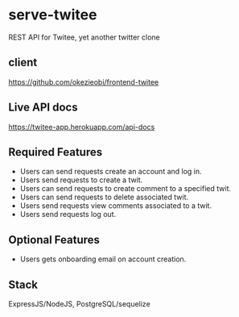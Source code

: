 # serve-twitee
REST API for Twitee, yet another twitter clone

## client
https://github.com/okezieobi/frontend-twitee


## Live API docs
https://twitee-app.herokuapp.com/api-docs

## Required Features
- Users can send requests create an account and log in.
- Users send requests to create a twit.
- Users can send requests to create comment to a specified twit.
- Users can send requests to delete associated twit.
- Users send requests view comments associated to a twit.
- Users send requests log out.
## Optional Features
- Users gets onboarding email on account creation.

## Stack
ExpressJS/NodeJS, PostgreSQL/sequelize
